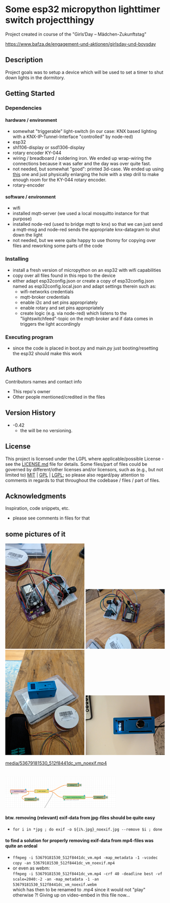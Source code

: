 # Some esp32 micropython lighttimer switch projectthingy

Project created in course of the "Girls‘Day – Mädchen-Zukunftstag"

https://www.bafza.de/engagement-und-aktionen/girlsday-und-boysday

## Description

Project goals was to setup a device which will be used to  set a timer to shut down lights in the dormitory.

## Getting Started

### Dependencies

#### hardware / environment
  * somewhat "triggerable" light-switch (in our case: KNX based lighting with a KNX-IP-Tunnel-Interface "controlled" by node-red)
  * esp32
  * sh1106-display or ssd1306-display
  * rotary encoder KY-044
  * wiring / breadboard / soldering iron. We ended up wrap-wiring the connections because it was safer and the day was over quite fast.
  * not needed, but somewhat "good": printed 3d-case. We ended up using [this](https://www.printables.com/de/model/94864-esp32-project-enclosure-with-oled-ssd1306-096) one 
    and just physically enlarging the hole with a step drill to make enough room for the KY-044 rotary encoder.
  * rotary-encoder


#### software / environment
  * wifi 
  * installed mqtt-server (we used a local mosquitto instance for that purpose)
  * installed node-red (used to bridge mqtt to knx) so that we can just send a mqtt-msg and node-red sends the appropriate knx-datagram to shut down the light
  * not needed, but we were quite happy to use thonny for copying over files and reworking some parts of the code

### Installing

* install a fresh version of micropython on an esp32 with wifi capabilities 
* copy over all files found in this repo to the device
* either adapt esp32config.json or create a copy of esp32config.json named as esp32config.local.json and adapt settings therein such as:
  * wifi-networks credentials
  * mqtt-broker credentials
  * enable i2c and set pins appropriately
  * enable rotary and set pins appropriately
  * create logic (e.g. via node-red) which listens to the "lightswitchfeed"-topic on the mqtt-broker and if data comes in triggers the light accordingly

### Executing program

* since the code is placed in boot.py and main.py just booting/resetting the esp32 should make this work


## Authors

Contributors names and contact info

* This repo's owner
* Other people mentioned/credited in the files

## Version History

* -0.42
    * the will be no versioning.

## License

This project is licensed under the LGPL where applicable/possible License - see the [LICENSE.md](LICENSE.md) file for details.
Some files/part of files could be governed by different/other licenses and/or licensors, 
such as (e.g., but not limited to) [MIT](LICENSEMIT.md) | [GPL](LICENSEGPL.md) | [LGPL](LICENSELGPL.md); so please also 
regard/pay attention to comments in regards to that throughout the codebase / files / part of files.

## Acknowledgments

Inspiration, code snippets, etc.
* please see comments in files for that


## some pictures of it
[<img src="media/53678932185_17f35cdcf2_o_noexif.jpg" width="250"/>](media/53678932185_17f35cdcf2_o_noexif.jpg)
[<img src="media/53678474571_7016aef8c0_o_noexif.jpg" width="250"/>](media/53678474571_7016aef8c0_o_noexif.jpg)<br/>
[<img src="media/53677607202_37d839e11e_o_noexif.jpg" width="250"/>](media/53677607202_37d839e11e_o_noexif.jpg)
[<img src="media/53678942538_5d5f78f434_o_noexif.jpg" width="250"/>](media/53678942538_5d5f78f434_o_noexif.jpg)<br/>

[media/53679181530_512f8441dc_vm_noexif.mp4](media/53679181530_512f8441dc_vm_noexif.mp4)<br/>
<br/><br/>
[<img src="media/Bildschirmfoto_nodered.png" width="350"/>](media/Bildschirmfoto_nodered.png)<br/>

#### btw. removing (relevant) exif-data from jpg-files should be quite easy
* ```for i in *jpg ; do exif -o ${i%.jpg}_noexif.jpg --remove $i ; done```

#### to find a solution for properly removing exif-data from mp4-files was quite an ordeal
* ```ffmpeg -i 53679181530_512f8441dc_vm.mp4 -map_metadata -1 -vcodec copy -an 53679181530_512f8441dc_vm_noexif.mp4```
* or even as webm:<br/>```ffmpeg -i 53679181530_512f8441dc_vm.mp4 -crf 40 -deadline best -vf scale=2040:-2 -an -map_metadata -1 -an 53679181530_512f8441dc_vm_noexif.webm```<br/>
which has then to be renamed to .mp4 since it would not "play" otherwise ?! Giving up on video-embed in this file now...

